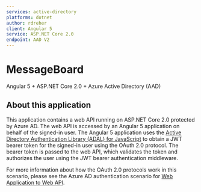 ```yaml
---
services: active-directory
platforms: dotnet
author: rdreher 
client: Angular 5
service: ASP.NET Core 2.0
endpoint: AAD V2
---
```


# MessageBoard 
Angular 5 + ASP.NET Core 2.0 + Azure Active Directory (AAD)

## About this application

This application contains a web API running on ASP.NET Core 2.0 protected by Azure AD. The web API is accessed by an Angular 5 application on behalf of the signed-in user. The Angular 5 application uses the [Active Directory Authentication Library (ADAL) for JavaScript](https://github.com/AzureAD/azure-activedirectory-library-for-js) to obtain a JWT bearer token for the signed-in user using the OAuth 2.0 protocol. The bearer token is passed to the web API, which validates the token and authorizes the user using the JWT bearer authentication middleware.

For more information about how the OAuth 2.0 protocols work in this scenario, please see the Azure AD authentication scenario for [Web Application to Web API](https://docs.microsoft.com/en-us/azure/active-directory/develop/active-directory-authentication-scenarios#web-application-to-web-api).
